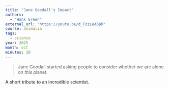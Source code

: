 ```yaml
---
title: "Jane Goodall's Impact"
authors:
  - "Hank Green"
external_url: "https://youtu.be/d_FzzLeA6pk"
course: animalia
tags:
  - science
year: 2025
month: oct
minutes: 10
---
```


> Jane Goodall started asking people to consider whether we are alone on _this_ planet.

A short tribute to an incredible scientist.
